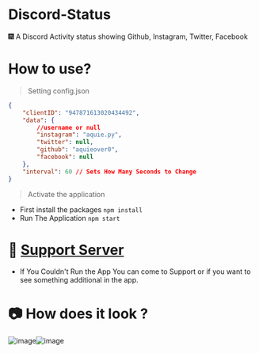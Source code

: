 # Discord-Status
🎆 A Discord Activity status showing Github, Instagram, Twitter, Facebook

# How to use?
> Setting config.json 
```json
{
    "clientID": "947871613020434492",
    "data": {
        //username or null
        "instagram": "aquie.py",
        "twitter": null,
        "github": "aquieover0",
        "facebook": null 
    },
    "interval": 60 // Sets How Many Seconds to Change
}
```
>  Activate the application

* First install the packages  `npm install`
* Run The Application  `npm start`

# 🍥 [Support Server](https://discord.com/invite/jZkYS7sT86)
* If You Couldn't Run the App You can come to Support or if you want to see something additional in the app.

# 📷 How does it look ?
![image](https://user-images.githubusercontent.com/89739171/156212453-fd17032e-4e0e-495b-ba98-39e2e35fe94d.png)![image](https://user-images.githubusercontent.com/89739171/156213356-0ba8fc18-6526-4ef7-a782-c83e08e25098.png)





 

